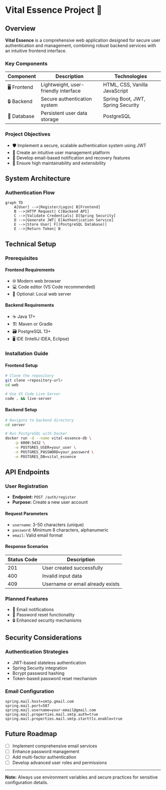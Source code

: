 # Vital Essence Project 🌟

## Overview

**Vital Essence** is a comprehensive web application designed for secure user authentication and management, combining robust backend services with an intuitive frontend interface.

### Key Components

| Component | Description | Technologies |
|-----------|-------------|--------------|
| 🖥️ Frontend | Lightweight, user-friendly interface | HTML, CSS, Vanilla JavaScript |
| 🔒 Backend | Secure authentication system | Spring Boot, JWT, Spring Security |
| 💾 Database | Persistent user data storage | PostgreSQL |

### Project Objectives

- 🛡️ Implement a secure, scalable authentication system using JWT
- 👤 Create an intuitive user management platform
- 📧 Develop email-based notification and recovery features
- 🧩 Ensure high maintainability and extensibility

## System Architecture

### Authentication Flow

```mermaid
graph TD
    A[User] -->|Register/Login| B[Frontend]
    B -->|HTTP Request| C[Backend API]
    C -->|Validate Credentials| D[Spring Security]
    D -->|Generate JWT| E[Authentication Service]
    E -->|Store User| F[(PostgreSQL Database)]
    E -->|Return Token| B
```

## Technical Setup

### Prerequisites

#### Frontend Requirements
- 🌐 Modern web browser
- 💻 Code editor (VS Code recommended)
- 🔧 Optional: Local web server

#### Backend Requirements
- ☕ Java 17+
- 🏗️ Maven or Gradle
- 🗃️ PostgreSQL 13+
- 🖥️ IDE (IntelliJ IDEA, Eclipse)

### Installation Guide

#### Frontend Setup
```bash
# Clone the repository
git clone <repository-url>
cd web

# Use VS Code Live Server
code . && live-server
```

#### Backend Setup
```bash
# Navigate to backend directory
cd server

# Run PostgreSQL with Docker
docker run -d --name vital-essence-db \
    -p 6000:5432 \
    -e POSTGRES_USER=your_user \
    -e POSTGRES_PASSWORD=your_password \
    -e POSTGRES_DB=vital_essence
```

## API Endpoints

### User Registration
- **Endpoint:** `POST /auth/register`
- **Purpose:** Create a new user account

#### Request Parameters
- `username`: 3-50 characters (unique)
- `password`: Minimum 8 characters, alphanumeric
- `email`: Valid email format

#### Response Scenarios
| Status Code | Description |
|------------|-------------|
| 201 | User created successfully |
| 400 | Invalid input data |
| 409 | Username or email already exists |

### Planned Features
- 📧 Email notifications
- 🔑 Password reset functionality
- 🔒 Enhanced security mechanisms

## Security Considerations

### Authentication Strategies
- JWT-based stateless authentication
- Spring Security integration
- Bcrypt password hashing
- Token-based password reset mechanism

### Email Configuration
```properties
spring.mail.host=smtp.gmail.com
spring.mail.port=587
spring.mail.username=your-email@gmail.com
spring.mail.properties.mail.smtp.auth=true
spring.mail.properties.mail.smtp.starttls.enable=true
```

## Future Roadmap
- [ ] Implement comprehensive email services
- [ ] Enhance password management
- [ ] Add multi-factor authentication
- [ ] Develop advanced user roles and permissions

---

**Note:** Always use environment variables and secure practices for sensitive configuration details.
